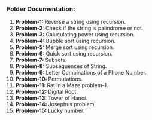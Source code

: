 <h3>Folder Documentation: </h3>
<ol>
    <li><b>Problem-1: </b>Reverse a string using recursion.</li>
    <li><b>Problem-2: </b>Check if the string is palindrome or not.</li>
    <li><b>Problem-3: </b>Caluculating power using recursion.</li>
    <li><b>Problem-4: </b>Bubble sort using recursion.</li>
    <li><b>Problem-5: </b>Merge sort using recursion.</li>
    <li><b>Problem-6: </b>Quick sort using recursion.</li>
    <li><b>Problem-7: </b>Subsets.</li>
    <li><b>Problem-8: </b>Subsequences of String.</li>
    <li><b>Problem-9: </b>Letter Combinations of a Phone Number.</li>
    <li><b>Problem-10: </b>Permutations.</li>
    <li><b>Problem-11: </b>Rat in a Maze problem-1.</li>
    <li><b>Problem-12: </b>Digital Root.</li>
    <li><b>Problem-13: </b>Tower of Hanoi.</li>
    <li><b>Problem-14: </b>Josephus problem.</li>
    <li><b>Problem-15: </b>Lucky number.</li>
</ol>
